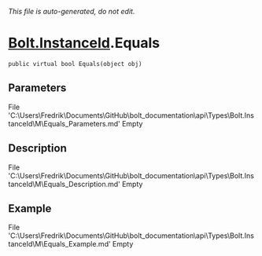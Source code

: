 *This file is auto-generated, do not edit.*

# [Bolt.InstanceId](Types/Bolt.InstanceId.md).Equals
`public virtual bool Equals(object obj)`
## Parameters
File 'C:\Users\Fredrik\Documents\GitHub\bolt_documentation\api\Types\Bolt.InstanceId\M\Equals_Parameters.md' Empty
## Description
File 'C:\Users\Fredrik\Documents\GitHub\bolt_documentation\api\Types\Bolt.InstanceId\M\Equals_Description.md' Empty
## Example
File 'C:\Users\Fredrik\Documents\GitHub\bolt_documentation\api\Types\Bolt.InstanceId\M\Equals_Example.md' Empty
